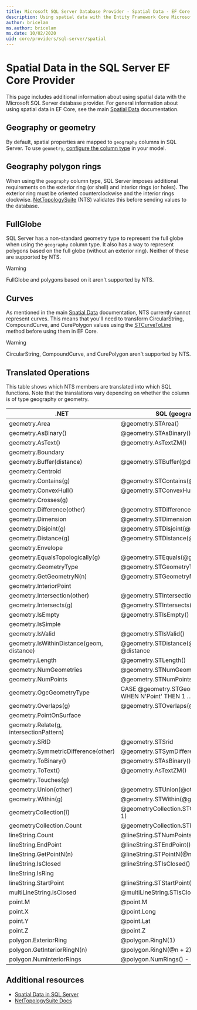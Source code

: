 ```yaml
---
title: Microsoft SQL Server Database Provider - Spatial Data - EF Core
description: Using spatial data with the Entity Framework Core Microsoft SQL Server database provider
author: bricelam
ms.author: bricelam
ms.date: 10/02/2020
uid: core/providers/sql-server/spatial
---
```

# Spatial Data in the SQL Server EF Core Provider

This page includes additional information about using spatial data with the Microsoft SQL Server database provider. For general information about using spatial data in EF Core, see the main [Spatial Data](xref:core/modeling/spatial) documentation.

## Geography or geometry

By default, spatial properties are mapped to `geography` columns in SQL Server. To use `geometry`, [configure the column type](xref:core/modeling/entity-properties#column-data-types) in your model.

## Geography polygon rings

When using the `geography` column type, SQL Server imposes additional requirements on the exterior ring (or shell) and interior rings (or holes). The exterior ring must be oriented counterclockwise and the interior rings clockwise. [NetTopologySuite](https://nettopologysuite.github.io/NetTopologySuite/) (NTS) validates this before sending values to the database.

## FullGlobe

SQL Server has a non-standard geometry type to represent the full globe when using the `geography` column type. It also has a way to represent polygons based on the full globe (without an exterior ring). Neither of these are supported by NTS.

> [!WARNING]
> FullGlobe and polygons based on it aren't supported by NTS.

## Curves

As mentioned in the main [Spatial Data](xref:core/modeling/spatial) documentation, NTS currently cannot represent curves. This means that you'll need to transform CircularString, CompoundCurve, and CurePolygon values using the [STCurveToLine](/sql/t-sql/spatial-geography/stcurvetoline-geography-data-type) method before using them in EF Core.

> [!WARNING]
> CircularString, CompoundCurve, and CurePolygon aren't supported by NTS.

## Translated Operations

This table shows which NTS members are translated into which SQL functions. Note that the translations vary depending on whether the column is of type geography or geometry.

.NET                                      | SQL (geography)                                              | SQL (geometry)
----------------------------------------- | ------------------------------------------------------------ | --------------
geometry.Area                             | @geometry.STArea()                                           | @geometry.STArea()
geometry.AsBinary()                       | @geometry.STAsBinary()                                       | @geometry.STAsBinary()
geometry.AsText()                         | @geometry.AsTextZM()                                         | @geometry.AsTextZM()
geometry.Boundary                         |                                                              | @geometry.STBoundary()
geometry.Buffer(distance)                 | @geometry.STBuffer(@distance)                                | @geometry.STBuffer(@distance)
geometry.Centroid                         |                                                              | @geometry.STCentroid()
geometry.Contains(g)                      | @geometry.STContains(@g)                                     | @geometry.STContains(@g)
geometry.ConvexHull()                     | @geometry.STConvexHull()                                     | @geometry.STConvexHull()
geometry.Crosses(g)                       |                                                              | @geometry.STCrosses(@g)
geometry.Difference(other)                | @geometry.STDifference(@other)                               | @geometry.STDifference(@other)
geometry.Dimension                        | @geometry.STDimension()                                      | @geometry.STDimension()
geometry.Disjoint(g)                      | @geometry.STDisjoint(@g)                                     | @geometry.STDisjoint(@g)
geometry.Distance(g)                      | @geometry.STDistance(@g)                                     | @geometry.STDistance(@g)
geometry.Envelope                         |                                                              | @geometry.STEnvelope()
geometry.EqualsTopologically(g)           | @geometry.STEquals(@g)                                       | @geometry.STEquals(@g)
geometry.GeometryType                     | @geometry.STGeometryType()                                   | @geometry.STGeometryType()
geometry.GetGeometryN(n)                  | @geometry.STGeometryN(@n + 1)                                | @geometry.STGeometryN(@n + 1)
geometry.InteriorPoint                    |                                                              | @geometry.STPointOnSurface()
geometry.Intersection(other)              | @geometry.STIntersection(@other)                             | @geometry.STIntersection(@other)
geometry.Intersects(g)                    | @geometry.STIntersects(@g)                                   | @geometry.STIntersects(@g)
geometry.IsEmpty                          | @geometry.STIsEmpty()                                        | @geometry.STIsEmpty()
geometry.IsSimple                         |                                                              | @geometry.STIsSimple()
geometry.IsValid                          | @geometry.STIsValid()                                        | @geometry.STIsValid()
geometry.IsWithinDistance(geom, distance) | @geometry.STDistance(@geom) <= @distance                     | @geometry.STDistance(@geom) <= @distance
geometry.Length                           | @geometry.STLength()                                         | @geometry.STLength()
geometry.NumGeometries                    | @geometry.STNumGeometries()                                  | @geometry.STNumGeometries()
geometry.NumPoints                        | @geometry.STNumPoints()                                      | @geometry.STNumPoints()
geometry.OgcGeometryType                  | CASE @geometry.STGeometryType() WHEN N'Point' THEN 1 ... END | CASE @geometry.STGeometryType() WHEN N'Point' THEN 1 ... END
geometry.Overlaps(g)                      | @geometry.STOverlaps(@g)                                     | @geometry.STOverlaps(@g)
geometry.PointOnSurface                   |                                                              | @geometry.STPointOnSurface()
geometry.Relate(g, intersectionPattern)   |                                                              | @geometry.STRelate(@g, @intersectionPattern)
geometry.SRID                             | @geometry.STSrid                                             | @geometry.STSrid
geometry.SymmetricDifference(other)       | @geometry.STSymDifference(@other)                            | @geometry.STSymDifference(@other)
geometry.ToBinary()                       | @geometry.STAsBinary()                                       | @geometry.STAsBinary()
geometry.ToText()                         | @geometry.AsTextZM()                                         | @geometry.AsTextZM()
geometry.Touches(g)                       |                                                              | @geometry.STTouches(@g)
geometry.Union(other)                     | @geometry.STUnion(@other)                                    | @geometry.STUnion(@other)
geometry.Within(g)                        | @geometry.STWithin(@g)                                       | @geometry.STWithin(@g)
geometryCollection[i]                     | @geometryCollection.STGeometryN(@i + 1)                      | @geometryCollection.STGeometryN(@i + 1)
geometryCollection.Count                  | @geometryCollection.STNumGeometries()                        | @geometryCollection.STNumGeometries()
lineString.Count                          | @lineString.STNumPoints()                                    | @lineString.STNumPoints()
lineString.EndPoint                       | @lineString.STEndPoint()                                     | @lineString.STEndPoint()
lineString.GetPointN(n)                   | @lineString.STPointN(@n + 1)                                 | @lineString.STPointN(@n + 1)
lineString.IsClosed                       | @lineString.STIsClosed()                                     | @lineString.STIsClosed()
lineString.IsRing                         |                                                              | @lineString.IsRing()
lineString.StartPoint                     | @lineString.STStartPoint()                                   | @lineString.STStartPoint()
multiLineString.IsClosed                  | @multiLineString.STIsClosed()                                | @multiLineString.STIsClosed()
point.M                                   | @point.M                                                     | @point.M
point.X                                   | @point.Long                                                  | @point.STX
point.Y                                   | @point.Lat                                                   | @point.STY
point.Z                                   | @point.Z                                                     | @point.Z
polygon.ExteriorRing                      | @polygon.RingN(1)                                            | @polygon.STExteriorRing()
polygon.GetInteriorRingN(n)               | @polygon.RingN(@n + 2)                                       | @polygon.STInteriorRingN(@n + 1)
polygon.NumInteriorRings                  | @polygon.NumRings() - 1                                      | @polygon.STNumInteriorRing()

## Additional resources

* [Spatial Data in SQL Server](/sql/relational-databases/spatial/spatial-data-sql-server)
* [NetTopologySuite Docs](https://nettopologysuite.github.io/NetTopologySuite/)
